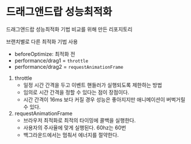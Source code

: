 # 드래그앤드랍 성능최적화
드래그앤드랍 성능최적화 기법 비교를 위해 만든 리포지토리

브랜치별로 다른 최적화 기법 사용
- beforeOptimize: 최적화 전
- performance/drag1 = `throttle`
- performance/drag2 = `requestAnimationFrame`

1. throttle
   - 일정 시간 간격을 두고 이벤트 핸들러가 실행되도록 제한하는 방법
   - 임의로 시간 간격을 정할 수 있다는 점이 장점이다.
   - 시간 간격이 16ms 보다 커질 경우 성능은 좋아지지만 애니메이션이 버벅거릴 수 있다.
2. requestAnimationFrame
   - 브라우저 최적화로 최적의 타이밍에 콜백을 실행한다.
   - 사용자의 주사율에 맞게 실행된다. 60hz는 60번
   - 백그라운드에서는 멈춰서 에너지를 절약한다.
  